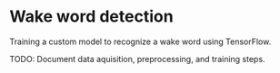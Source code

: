 # Wake word detection

Training a custom model to recognize a wake word using TensorFlow.

TODO: Document data aquisition, preprocessing, and training steps.